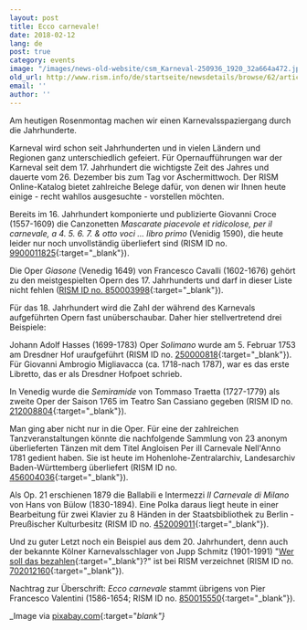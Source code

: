 ```yaml
---
layout: post
title: Ecco carnevale!
date: 2018-02-12
lang: de
post: true
category: events
image: "/images/news-old-website/csm_Karneval-250936_1920_32a664a472.jpg"
old_url: http://www.rism.info/de/startseite/newsdetails/browse/62/article/64/ecco-carnevale.html
email: ''
author: ''
---
```


Am heutigen Rosenmontag machen wir einen Karnevalsspaziergang durch die Jahrhunderte.

Karneval wird schon seit Jahrhunderten und in vielen Ländern und Regionen ganz unterschiedlich gefeiert. Für Opernaufführungen war der Karneval seit dem 17. Jahrhundert die wichtigste Zeit des Jahres und dauerte vom 26. Dezember bis zum Tag vor Aschermittwoch. Der RISM Online-Katalog bietet zahlreiche Belege dafür, von denen wir Ihnen heute einige - recht wahllos ausgesuchte - vorstellen möchten.

Bereits im 16. Jahrhundert komponierte und publizierte Giovanni Croce (1557-1609) die Canzonetten _Mascarate piacevole et ridicolose, per il carnevale, a 4. 5. 6. 7. & otto voci ... libro primo_ (Venidig 1590), die heute leider nur noch unvollständig überliefert sind (RISM ID no. [9900011825](https://opac.rism.info/search?id=00000990011825){:target="_blank"}).

Die Oper _Giasone_ (Venedig 1649) von Francesco Cavalli (1602-1676) gehört zu den meistgespielten Opern des 17. Jahrhunderts und darf in dieser Liste nicht fehlen ([RISM ID no. 850003998](https://opac.rism.info/search?id=850003998){:target="_blank"}).

Für das 18. Jahrhundert wird die Zahl der während des Karnevals aufgeführten Opern fast unüberschaubar. Daher hier stellvertretend drei Beispiele:

Johann Adolf Hasses (1699-1783) Oper _Solimano_ wurde am 5. Februar 1753 am Dresdner Hof uraufgeführt (RISM ID no. [250000818](https://opac.rism.info/search?id=250000818){:target="_blank"}). Für Giovanni Ambrogio Migliavacca (ca. 1718-nach 1787), war es das erste Libretto, das er als Dresdner Hofpoet schrieb.

In Venedig wurde die _Semiramide_ von Tommaso Traetta (1727-1779) als zweite Oper der Saison 1765 im Teatro San Cassiano gegeben (RISM ID no. [212008804](https://opac.rism.info/search?id=212008804){:target="_blank"}).

Man ging aber nicht nur in die Oper. Für eine der zahlreichen Tanzveranstaltungen könnte die nachfolgende Sammlung von 23 anonym überlieferten Tänzen mit dem Titel Angloisen Per ill Carnevale Nell'Anno 1781 gedient haben. Sie ist heute im Hohenlohe-Zentralarchiv, Landesarchiv Baden-Württemberg überliefert (RISM ID no. [456004036](https://opac.rism.info/search?id=456004036){:target="_blank"}).

Als Op. 21 erschienen 1879 die Ballabili e Intermezzi _Il Carnevale di Milano_ von Hans von Bülow (1830-1894). Eine Polka daraus liegt heute in einer Bearbeitung für zwei Klavier zu 8 Händen in der Staatsbibliothek zu Berlin - Preußischer Kulturbesitz (RISM ID no. [452009011](https://opac.rism.info/search?id=452009011){:target="_blank"}).

Und zu guter Letzt noch ein Beispiel aus dem 20. Jahrhundert, denn auch der bekannte Kölner Karnevalsschlager von Jupp Schmitz (1901-1991) "[Wer soll das bezahlen](https://youtu.be/uQQm7bKJskM){:target="_blank"}?" ist bei RISM verzeichnet (RISM ID no. [702012160](https://opac.rism.info/search?id=702012160){:target="_blank"}).

Nachtrag zur Überschrift: _Ecco carnevale_ stammt übrigens von Pier Francesco Valentini (1586-1654; RISM ID no. [850015550](https://opac.rism.info/search?id=850015550){:target="_blank"}).


_Image via [pixabay.com](https://pixabay.com/de/karneval-fasching-fastnacht-250936/){:target="_blank"}_


